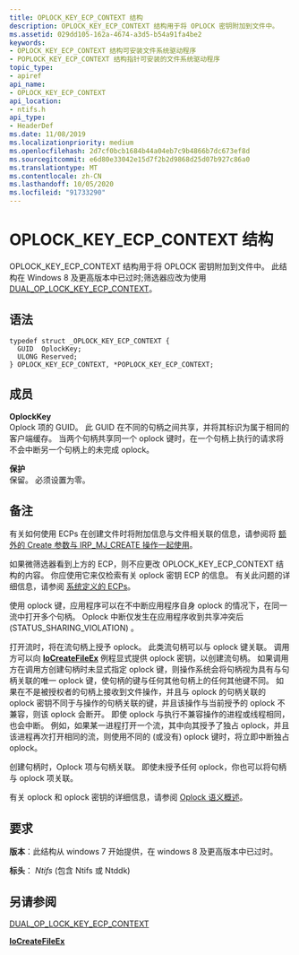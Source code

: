 ```yaml
---
title: OPLOCK_KEY_ECP_CONTEXT 结构
description: OPLOCK_KEY_ECP_CONTEXT 结构用于将 OPLOCK 密钥附加到文件中。
ms.assetid: 029dd105-162a-4674-a3d5-b54a91fa4be2
keywords:
- OPLOCK_KEY_ECP_CONTEXT 结构可安装文件系统驱动程序
- POPLOCK_KEY_ECP_CONTEXT 结构指针可安装的文件系统驱动程序
topic_type:
- apiref
api_name:
- OPLOCK_KEY_ECP_CONTEXT
api_location:
- ntifs.h
api_type:
- HeaderDef
ms.date: 11/08/2019
ms.localizationpriority: medium
ms.openlocfilehash: 2d7cf0bcb1684b44a04eb7c9b4866b7dc673ef8d
ms.sourcegitcommit: e6d80e33042e15d7f2b2d9868d25d07b927c86a0
ms.translationtype: MT
ms.contentlocale: zh-CN
ms.lasthandoff: 10/05/2020
ms.locfileid: "91733290"
---
```

# <a name="oplock_key_ecp_context-structure"></a>OPLOCK_KEY_ECP_CONTEXT 结构

OPLOCK_KEY_ECP_CONTEXT 结构用于将 OPLOCK 密钥附加到文件中。 此结构在 Windows 8 及更高版本中已过时;筛选器应改为使用 [DUAL_OP_LOCK_KEY_ECP_CONTEXT](./dual-oplock-key-ecp-context.md)。

## <a name="syntax"></a>语法

```ManagedCPlusPlus
typedef struct _OPLOCK_KEY_ECP_CONTEXT {
  GUID  OplockKey;
  ULONG Reserved;
} OPLOCK_KEY_ECP_CONTEXT, *POPLOCK_KEY_ECP_CONTEXT;
```

## <a name="members"></a>成员

**OplockKey**  
Oplock 项的 GUID。 此 GUID 在不同的句柄之间共享，并将其标识为属于相同的客户端缓存。 当两个句柄共享同一个 oplock 键时，在一个句柄上执行的请求将不会中断另一个句柄上的未完成 oplock。

**保护**  
保留。 必须设置为零。

## <a name="remarks"></a>备注

有关如何使用 ECPs 在创建文件时将附加信息与文件相关联的信息，请参阅将 [额外的 Create 参数与 IRP_MJ_CREATE 操作一起使用](./using-ecps-to-process-irp-mj-create-operations-in-a-file-system-minifilter.md)。

如果微筛选器看到上方的 ECP，则不应更改 OPLOCK_KEY_ECP_CONTEXT 结构的内容。 你应使用它来仅检索有关 oplock 密钥 ECP 的信息。 有关此问题的详细信息，请参阅 [系统定义的 ECPs](./system-defined-ecps.md)。

使用 oplock 键，应用程序可以在不中断应用程序自身 oplock 的情况下，在同一流中打开多个句柄。 Oplock 中断仅发生在应用程序收到共享冲突后 (STATUS_SHARING_VIOLATION) 。

打开流时，将在流句柄上授予 oplock。 此类流句柄可以与 oplock 键关联。 调用方可以向 [**IoCreateFileEx**](/windows-hardware/drivers/ddi/ntddk/nf-ntddk-iocreatefileex) 例程显式提供 oplock 密钥，以创建流句柄。 如果调用方在调用方创建句柄时未显式指定 oplock 键，则操作系统会将句柄视为具有与句柄关联的唯一 oplock 键，使句柄的键与任何其他句柄上的任何其他键不同。 如果在不是被授权者的句柄上接收到文件操作，并且与 oplock 的句柄关联的 oplock 密钥不同于与操作的句柄关联的键，并且该操作与当前授予的 oplock 不兼容，则该 oplock 会断开。 即使 oplock 与执行不兼容操作的进程或线程相同，也会中断。 例如，如果某一进程打开一个流，其中向其授予了独占 oplock，并且该进程再次打开相同的流，则使用不同的 (或没有) oplock 键时，将立即中断独占 oplock。

创建句柄时，Oplock 项与句柄关联。 即使未授予任何 oplock，你也可以将句柄与 oplock 项关联。

有关 oplock 和 oplock 密钥的详细信息，请参阅 [Oplock 语义概述](./oplock-overview.md)。

## <a name="requirements"></a>要求

**版本**：此结构从 windows 7 开始提供，在 windows 8 及更高版本中已过时。

**标头**： *Ntifs* (包含 Ntifs 或 Ntddk) 


## <a name="see-also"></a>另请参阅

[DUAL_OP_LOCK_KEY_ECP_CONTEXT](./dual-oplock-key-ecp-context.md)

[**IoCreateFileEx**](/windows-hardware/drivers/ddi/ntddk/nf-ntddk-iocreatefileex)